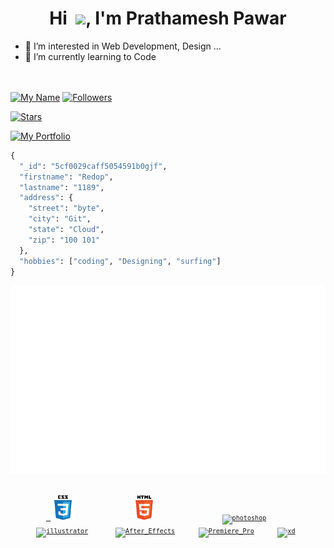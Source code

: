 <h1 align="center">Hi  &nbsp;<a href="https://avipatilweb.me/"><img src="https://raw.githubusercontent.com/avipatilpro/avipatilpro/master/Hi.gif" width="48px"></a>, I'm Prathamesh Pawar</h1>

- 👀 I’m interested in Web Development, Design ...
- 🌱 I’m currently learning to Code
<!---
- 💞️ I’m looking to collaborate on ...
- 📫 How to reach me ...

Redop1189/Redop1189 is a ✨ special ✨ repository because its `README.md` (this file) appears on your GitHub profile.
You can click the Preview link to take a look at your changes.
--->
<br><br>
[![My Name](https://img.shields.io/badge/Name-Redop1189%20-orange)](https://github.com/Redop1189/)  [![Followers](https://img.shields.io/github/followers/Redop1189?style=social)](https://github.com/Redop1189/)

[![Stars](https://img.shields.io/github/stars/Redop1189?style=social)](https://github.com/Redop1189/)

[![My Portfolio](https://img.shields.io/badge/Visit%20Portfolio-Redop1189%20-red)](https://redop1189.github.io/Folio/)

```python
{
  "_id": "5cf0029caff5054591b0gjf",
  "firstname": "Redop",
  "lastname": "1189",
  "address": {
    "street": "byte",
    "city": "Git",
    "state": "Cloud",
    "zip": "100 101"
  },
  "hobbies": ["coding", "Designing", "surfing"]
}
```

[![about](img/Redop1189.svg)](https://github.com/Redop1189/)
<br><br>

<p align="center"> 
<code><a href="https://www.w3schools.com/css/" target="_blank"> <img src="https://raw.githubusercontent.com/devicons/devicon/master/icons/css3/css3-original-wordmark.svg" alt="css3" width="40" height="40"/></a>          </code>&nbsp;<code>  <a href="https://www.w3.org/html/" target="_blank"><img src="https://raw.githubusercontent.com/devicons/devicon/master/icons/html5/html5-original-wordmark.svg" alt="html5" width="40" height="40"/></a>   </code>&nbsp;<code><code>             <a href="https://www.adobe.com/in/products/photoshop.html" target="_blank"><img src="https://upload.wikimedia.org/wikipedia/commons/a/af/Adobe_Photoshop_CC_icon.svg" alt="photoshop" width="40" height="40"/></a>     </code>&nbsp;<code>        <a href="https://www.adobe.com/in/products/illustrator.html" target="_blank"><img src="https://upload.wikimedia.org/wikipedia/commons/f/fb/Adobe_Illustrator_CC_icon.svg" alt="illustrator" width="40" height="40"/></a>     </code>&nbsp;<code> <a href="https://www.adobe.com/in/products/aftereffects.html" target="_blank"><img src="https://upload.wikimedia.org/wikipedia/commons/c/cb/Adobe_After_Effects_CC_icon.svg" alt="After_Effects" width="40" height="40"/></a>     </code>&nbsp;<code><a href="https://www.adobe.com/in/products/premiere.html" target="_blank"><img src="https://upload.wikimedia.org/wikipedia/commons/4/40/Adobe_Premiere_Pro_CC_icon.svg" alt="Premiere_Pro" width="40" height="40"/></a>     </code>&nbsp;<code><a href="https://www.adobe.com/products/xd.html" target="_blank"><img src="https://upload.wikimedia.org/wikipedia/commons/c/c2/Adobe_XD_CC_icon.svg" alt="xd" width="40" height="40"/></a></code>&nbsp;</p>
